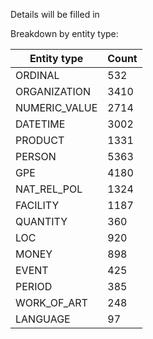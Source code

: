 Details will be filled in

Breakdown by entity type:

Entity type | Count
--- | ---
ORDINAL        |       532
ORGANIZATION   |       3410
NUMERIC_VALUE  |       2714
DATETIME       |       3002
PRODUCT        |       1331
PERSON         |       5363
GPE    |       4180
NAT_REL_POL    |       1324
FACILITY       |       1187
QUANTITY       |       360
LOC    |       920
MONEY  |       898
EVENT  |       425
PERIOD         |       385
WORK_OF_ART    |       248
LANGUAGE       |       97